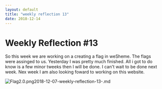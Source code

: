```yaml
---
layout: default
title: "weekly reflection 13"
date: 2018-12-14
---
```

<h1> Weekly Reflection #13</h1>
<p> So this week we are working on a creating a flag in weSheme. The flags were assinged to us. Yesterday I was pretty much finished. All i got to do know is a few minor tweeks then I will be done. I can't wait to be done next week. Nex week I am also looking foward to working on this website.</p>

![Flag2.0.png](/image/Flag2.0.png)2018-12-07-weekly-reflection-13-.md
